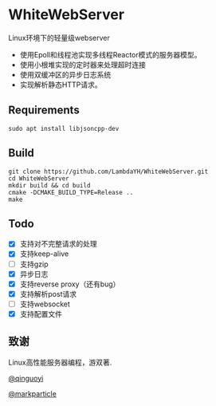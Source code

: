 # WhiteWebServer
Linux环境下的轻量级webserver

* 使用Epoll和线程池实现多线程Reactor模式的服务器模型。
* 使用小根堆实现的定时器来处理超时连接
* 使用双缓冲区的异步日志系统
* 实现解析静态HTTP请求。

## Requirements
```
sudo apt install libjsoncpp-dev
```

## Build
```
git clone https://github.com/LambdaYH/WhiteWebServer.git
cd WhiteWebServer
mkdir build && cd build
cmake -DCMAKE_BUILD_TYPE=Release ..
make
```

## Todo
- [x] 支持对不完整请求的处理
- [x] 支持keep-alive
- [ ] 支持gzip
- [x] 异步日志
- [x] 支持reverse proxy（还有bug）
- [x] 支持解析post请求
- [ ] 支持websocket
- [x] 支持配置文件

## 致谢
Linux高性能服务器编程，游双著.

[@qinguoyi](https://github.com/qinguoyi/TinyWebServer)

[@markparticle](https://github.com/markparticle/WebServer)